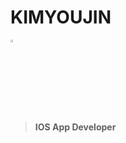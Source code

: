 
# KIMYOUJIN

<img src="https://img1.daumcdn.net/thumb/R800x0/?scode=mtistory2&fname=https%3A%2F%2Fblog.kakaocdn.net%2Fdn%2FcGwhNT%2Fbtqw2A2494K%2F3kOml3WWpDFEgPieXXAxIK%2Fimg.png" width="3%" height="3%" title="px(픽셀) 크기 설정" alt="RubberDuck"></img>

> **IOS App Developer**
